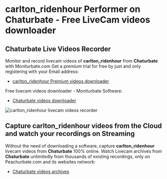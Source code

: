 # carlton_ridenhour Performer on Chaturbate - Free LiveCam videos downloader

## Chaturbate Live Videos Recorder

Monitor and record livecam videos of **carlton_ridenhour** from **Chaturbate** with Moniturbate.com
Get a premium trial for free by just and only registering with your Email address:
* [carlton_ridenhour Premium videos downloader](https://moniturbate.com/request-demo-licence-key.html)

Free livecam videos downloader - Moniturbate Software:
* [Chaturbate videos downloader](https://moniturbate.com/moniturbate-download-software.html)

![carlton_ridenhour livecam videos recorder](https://peachurnet.com/templates/moniturbate-software.png)


## Capture carlton_ridenhour videos from the Cloud and watch your recordings on Streaming

Without the need of downloading a software, capture **carlton_ridenhour** livecam videos from **Chaturbate** 100% online.
Watch Livecam archives from **Chaturbate** unlimitedly from thousands of existing recordings, only on Peachurbate.com and its websites network:
* [Chaturbate videos archives](https://peachurnet.com/)